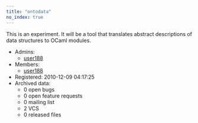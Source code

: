 ```yaml
---
title: "ontodata"
no_index: true
---
```


This is an experiment. It will be a tool that translates abstract descriptions of data structures to OCaml modules.


* Admins:
  * [user188](/users/user188)
* Members:
  * [user188](/users/user188)
* Registered: 2010-12-09 04:17:25
* Archived data:
  * 0 open bugs
  * 0 open feature requests
  * 0 mailing list
  * 2 VCS
  * 0 released files
